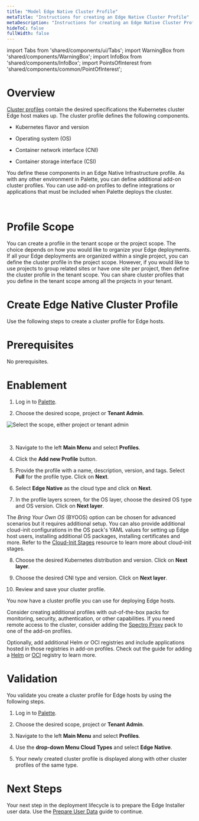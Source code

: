 ```yaml
---
title: "Model Edge Native Cluster Profile"
metaTitle: "Instructions for creating an Edge Native Cluster Profile"
metaDescription: "Instructions for creating an Edge Native Cluster Profile"
hideToC: false
fullWidth: false
---
```


import Tabs from 'shared/components/ui/Tabs';
import WarningBox from 'shared/components/WarningBox';
import InfoBox from 'shared/components/InfoBox';
import PointsOfInterest from 'shared/components/common/PointOfInterest';

# Overview

[Cluster profiles](/cluster-profiles) contain the desired specifications the Kubernetes cluster  Edge host makes up. The cluster profile defines the following components. 

- Kubernetes flavor and version

- Operating system (OS) 

- Container network interface (CNI)

- Container storage interface (CSI)  

You define these components in an Edge Native Infrastructure profile. As with any other environment in Palette, you can define additional add-on cluster profiles. You can use add-on profiles to define integrations or applications that must be included when Palette deploys the cluster.

<br/>

# Profile Scope

You can create a profile in the tenant scope or the project scope. The choice depends on how you would like to organize your Edge deployments. If all your Edge deployments are organized within a single project, you can define the cluster profile in the project scope. However, if you would like to use projects to group related sites or have one site per project, then define the cluster profile in the tenant scope. You can share cluster profiles that you define in the tenant scope among all the projects in your tenant.

# Create Edge Native Cluster Profile

Use the following steps to create a cluster profile for Edge hosts.

# Prerequisites

No prerequisites.

# Enablement

1. Log in to [Palette](https://console.spectrocloud.com).


2. Choose the desired scope, project or **Tenant Admin**.

![Select the scope, either project or tenant admin](/clusters_site_deployment_mode-profile_scope-selector.png)

<br />

3. Navigate to the left **Main Menu** and select **Profiles**.


4. Click the **Add new Profile** button. 


5. Provide the profile with a name, description, version, and tags. Select **Full** for the profile type. Click on **Next**.



6. Select **Edge Native** as the cloud type and click on **Next**.



7. In the profile layers screen, for the OS layer, choose the desired OS type and  OS version. Click on **Next layer**.

<InfoBox>

The *Bring Your Own OS* (BYOOS) option can be chosen for advanced scenarios but it requires additional setup. You can also provide additional cloud-init configurations in the OS pack's YAML values for setting up Edge host users, installing additional OS packages, installing certificates and more. Refer to the [Cloud-Init Stages](/clusters/edge/edge-configuration/cloud-init) resource to learn more about cloud-init stages.

</InfoBox>

8. Choose the desired Kubernetes distribution and version. Click on **Next layer**.


9. Choose the desired CNI type and version. Click on **Next layer**.


10. Review and save your cluster profile. 


You now have a cluster profile you can use for deploying Edge hosts.


Consider creating additional profiles with out-of-the-box packs for monitoring, security, authentication, or other capabilities. If you need remote access to the cluster, consider adding the [Spectro Proxy](/integrations/frp) pack to one of the add-on profiles.

Optionally, add additional Helm or OCI registries and include applications hosted in those registries in add-on profiles. Check out the guide for adding a [Helm](/registries-and-packs/helm-charts) or [OCI](/registries-and-packs/oci-registry) registry to learn more.


# Validation

You validate you create a cluster profile for Edge hosts by using the following steps.

1. Log in to [Palette](https://console.spectrocloud.com).


2. Choose the desired scope, project or **Tenant Admin**.


3. Navigate to the left **Main Menu** and select **Profiles**.



4. Use the **drop-down Menu Cloud Types** and select **Edge Native**. 


5. Your newly created cluster profile is displayed along with other cluster profiles of the same type.


# Next Steps

Your next step in the deployment lifecycle is to prepare the Edge Installer user data. Use the [Prepare User Data](/clusters/edge/site-deployment/prepare-edge-configuration) guide to continue.

<br />
